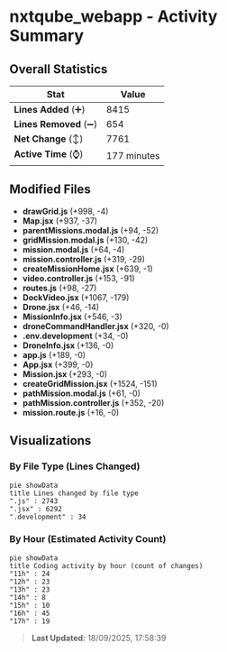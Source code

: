 # nxtqube_webapp - Activity Summary 

## Overall Statistics

| Stat                   | Value                                                             |
| ---------------------- | ----------------------------------------------------------------- |
| **Lines Added** (➕)   | 8415                                          |
| **Lines Removed** (➖) | 654                                        |
| **Net Change** (↕)    | 7761                |
| **Active Time** (⌚)   | 177 minutes |


## Modified Files
- **drawGrid.js** (+998, -4)
- **Map.jsx** (+937, -37)
- **parentMissions.modal.js** (+94, -52)
- **gridMission.modal.js** (+130, -42)
- **mission.modal.js** (+64, -4)
- **mission.controller.js** (+319, -29)
- **createMissionHome.jsx** (+639, -1)
- **video.controller.js** (+153, -91)
- **routes.js** (+98, -27)
- **DockVideo.jsx** (+1067, -179)
- **Drone.jsx** (+46, -14)
- **MissionInfo.jsx** (+546, -3)
- **droneCommandHandler.jsx** (+320, -0)
- **.env.development** (+34, -0)
- **DroneInfo.jsx** (+136, -0)
- **app.js** (+189, -0)
- **App.jsx** (+399, -0)
- **Mission.jsx** (+293, -0)
- **createGridMission.jsx** (+1524, -151)
- **pathMission.modal.js** (+61, -0)
- **pathMission.controller.js** (+352, -20)
- **mission.route.js** (+16, -0)

## Visualizations

### By File Type (Lines Changed)

```mermaid
pie showData
title Lines changed by file type
".js" : 2743
".jsx" : 6292
".development" : 34
```

### By Hour (Estimated Activity Count)

```mermaid
pie showData
title Coding activity by hour (count of changes)
"11h" : 24
"12h" : 23
"13h" : 23
"14h" : 8
"15h" : 10
"16h" : 45
"17h" : 19
```


> **Last Updated:** 18/09/2025, 17:58:39